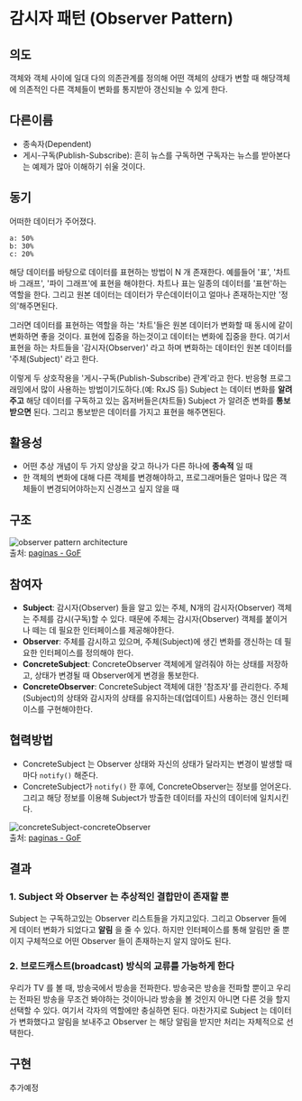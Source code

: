 # 감시자 패턴 (Observer Pattern)

## 의도

객체와 객체 사이에 일대 다의 의존관계를 정의해 어떤 객체의 상태가 변할 때 해당객체에 의존적인 다른 객체들이 변화를 통지받아 갱신되늘 수 있게 한다.

## 다른이름

* 종속자(Dependent)
* 게시-구독(Publish-Subscribe): 흔히 뉴스를 구독하면 구독자는 뉴스를 받아본다는 예제가 많아 이해하기 쉬울 것이다.

## 동기

어떠한 데이터가 주어졌다.
```
a: 50%
b: 30%
c: 20%
```

해당 데이터를 바탕으로 데이터를 표현하는 방법이 N 개 존재한다. 예를들어 '표', '차트 바 그래프', '파이 그래프'에 표현을 해야한다. 차트나 표는 일종의 데이터를 '표현'하는 역할을 한다. 그리고 원본 데이터는 데이터가 무슨데이터이고 얼마나 존재하는지만 '정의'해주면된다.

그러면 데이터를 표현하는 역할을 하는 '차트'들은 원본 데이터가 변화할 때 동시에 같이 변화하면 좋을 것이다. 표현에 집중을 하는것이고 데이터는 변화에 집중을 한다. 여기서 표현을 하는 차트들을 '감시자(Observer)' 라고 하며 변화하는 데이터인 원본 데이터를 '주체(Subject)' 라고 한다.

이렇게 두 상호작용을 '게시-구독(Publish-Subscribe) 관계'라고 한다. 반응형 프로그래밍에서 많이 사용하는 방법이기도하다.(예: RxJS 등) Subject 는 데이터 변화를 **알려주고** 해당 데이터를 구독하고 있는 옵저버들은(차트들) Subject 가 알려준 변화를 **통보 받으면** 된다. 그리고 통보받은 데이터를 가지고 표현을 해주면된다.

## 활용성

* 어떤 추상 개념이 두 가지 양상을 갖고 하나가 다른 하나에 **종속적** 일 때
* 한 객체의 변화에 대해 다른 객체를 변경해야하고, 프로그래머들은 얼마나 많은 객체들이 변경되어야하는지 신경쓰고 싶지 않을 때


## 구조

![observer pattern architecture](https://paginas.fe.up.pt/~aaguiar/as/gof/hires/Pictures/observer.gif)  
출처: [paginas - GoF](https://paginas.fe.up.pt/~aaguiar/as/gof/hires/pat5gfso.htm)

## 참여자

* **Subject**: 감시자(Observer) 들을 알고 있는 주체, N개의 감시자(Observer) 객체는 주체를 감시(구독)할 수 있다. 때문에 주체는 감시자(Observer) 객체를 붙이거나 떼는 데 필요한 인터페이스를 제공해야한다.
* **Observer**: 주체를 감시하고 있으며, 주체(Subject)에 생긴 변화를 갱신하는 데 필요한 인터페이스를 정의해야  한다.
* **ConcreteSubject**: ConcreteObserver 객체에게 알려줘야 하는 상태를 저장하고, 상태가 변경될 때 Observer에게 변경을 통보한다.
* **ConcreteObserver**: ConcreteSubject 객체에 대한 '참조자'를 관리한다. 주체(Subject)의 상태와 감시자의 상태를 유지하는데(업데이트) 사용하는 갱신 인터페이스를 구현해야한다.


## 협력방법

* ConcreteSubject 는 Observer 상태와 자신의 상태가 달라지는 변경이 발생할 때마다 `notify()` 해준다.
* ConcreteSubject가 `notify()` 한 후에, ConcreteObserver는 정보를 얻어온다. 그리고 해당 정보를 이용해 Subject가 방출한 데이터를 자신의 데이터에 일치시킨다.

![concreteSubject-concreteObserver](https://paginas.fe.up.pt/~aaguiar/as/gof/hires/Pictures/obser022.gif)  
출처: [paginas - GoF](https://paginas.fe.up.pt/~aaguiar/as/gof/hires/pat5gfso.htm)

## 결과

### 1. Subject 와 Observer 는 추상적인 결합만이 존재할 뿐

Subject 는 구독하고있는 Observer 리스트들을 가지고있다. 그리고 Observer 들에게 데이터 변화가 되었다고 **알림** 을 줄 수 있다. 하지만 인터페이스를 통해 알림만 줄 뿐이지 구체적으로 어떤 Observer 들이 존재하는지 알지 않아도 된다.

### 2. 브로드캐스트(broadcast) 방식의 교류를 가능하게 한다

우리가 TV 를 볼 때, 방송국에서 방송을 전파한다. 방송국은 방송을 전파할 뿐이고 우리는 전파된 방송을 무조건 봐야하는 것이아니라 방송을 볼 것인지 아니면 다른 것을 할지 선택할 수 있다. 여기서 각자의 역할에만 충실하면 된다. 마찬가지로 Subject 는 데이터가 변화했다고 알림을 보내주고 Observer 는 해당 알림을 받지만 처리는 자체적으로 선택한다.


## 구현

추가예정
